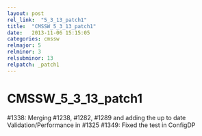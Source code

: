```yaml
---
layout: post
rel_link:  "5_3_13_patch1"
title:  "CMSSW_5_3_13_patch1"
date:   2013-11-06 15:15:05
categories: cmssw
relmajor: 5
relminor: 3
relsubminor: 13
relpatch: _patch1
---
```


# CMSSW_5_3_13_patch1
#1338: Merging #1238, #1282, #1289 and adding the up to date Validation/Performance in #1325 
#1349: Fixed the test in ConfigDP
